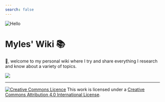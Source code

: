 ```yaml
---
search: false
---
```


![](https://media.giphy.com/media/xT0BKpqAaJczduXXJ6/giphy.gif "Hello")

# Myles' Wiki 📚

👋, welcome to my personal wiki where I try and share everything I research and know about a variety of topics.

![](https://media.giphy.com/media/3ofT5PqwDxWUXM9lXa/giphy.gif)

* * *

[![](https://i.creativecommons.org/l/by/4.0/88x31.png "Creative Commons Licence")](https://wiki.mylesb.ca/license.html "Creative Commons Attribution 4.0 International License")
This work is licensed under a [Creative Commons Attribution 4.0 International License](http://creativecommons.org/licenses/by/4.0/).
